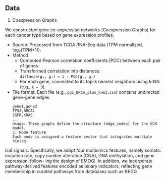 ## Data

1. Coexpression Graphs

We constructed gene co-expression networks (Coexpression Graphs) for each cancer type based on gene expression profiles.

- Source: Processed from TCGA RNA-Seq data (TPM normalized, log₂(TPM+1)).
- Method: 
  - Computed Pearson correlation coefficients (PCC) between each pair of genes.
  - Transformed correlation into distances:  
    `distance(gᵢ, gⱼ) = 1 - PCC(gᵢ, gⱼ)`
  - For each gene, connected to its top-k nearest neighbors using k-NN (e.g., `k = 3`).
- File format: Each file (e.g., `ppi_BRCA_plus_knn3.csv`) contains undirected gene–gene edges:
  ```csv
  gene1,gene2
  TP53,BRCA1
  EGFR,KRAS
  ...
  Usage: These graphs define the structure (edge_index) for the GCN model.
  2. Node feature
  Each node is assigned a feature vector that integrates multiple biolog-
ical signals. Specifically, we adopt four multiomics features, namely somatic mutation
rate, copy number alteration (CNA), DNA methylation, and gene expression, follow-
ing the design of EMOGI. In addition, we incorporate pathway-derived features
encoded as binary indicators, reflecting gene membership in curated pathways from
databases such as KEGG

